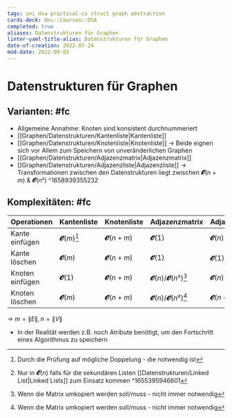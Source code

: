 ```yaml
---
tags: uni dsa practical-cs struct graph abstraction
cards-deck: Uni::Courses::DSA
completed: true
aliases: Datenstrukturen für Graphen
linter-yaml-title-alias: Datenstrukturen für Graphen
date-of-creation: 2022-07-24
mod-date: 2022-09-03
---
```


# Datenstrukturen für Graphen

## Varianten: #fc
- Allgemeine Annahme: Knoten sind konsistent durchnummeriert
- [[Graphen/Datenstrukturen/Kantenliste|Kantenliste]]
- [[Graphen/Datenstrukturen/Knotenliste|Knotenliste]]
	→ Beide eignen sich vor Allem zum Speichern von unveränderlichen Graphen
- [[Graphen/Datenstrukturen/Adjazenzmatrix|Adjazenzmatrix]]
- [[Graphen/Datenstrukturen/Adjazenzliste|Adjazenzliste]]
→ Transformationen zwischen den Datenstrukturen liegt zwischen $\mathbfcal{O}(n+m)$ & $\mathbfcal{O}(n²)$
^1658939355232

## Komplexitäten: #fc
| Operationen     | Kantenliste            | Knotenliste          | Adjazenzmatrix                             | Adjazenzliste                             |
| --------------- | ---------------------- | -------------------- | ------------------------------------------ | ----------------------------------------- |
| Kante einfügen  | $\mathbfcal{O}(m)$[^1] | $\mathbfcal{O}(n+m)$ | $\mathbfcal{O}(1)$                         | $\mathbfcal{O}(n)$                        |
| Kante löschen   | $\mathbfcal{O}(m)$     | $\mathbfcal{O}(n+m)$ | $\mathbfcal{O}(1)$                         | $\mathbfcal{O}(1)$/$\mathbfcal{O}(n)$[^3] |
| Knoten einfügen | $\mathbfcal{O}(1)$     | $\mathbfcal{O}(n+m)$ | $\mathbfcal{O}(n)$/$\mathbfcal{O}(n²)$[^2] | $\mathbfcal{O}(n)$                        |
| Knoten löschen  | $\mathbfcal{O}(m)$     | $\mathbfcal{O}(n+m)$ | $\mathbfcal{O}(n)$/$\mathbfcal{O}(n²)$[^2] | $\mathbfcal{O}(n+m)$                      |
→ $m = \|E\|, n = \|V\|$
- In der Realität werden z.B. noch Atribute benötigt, um den Fortschritt eines Algorithmus zu speichern
[^1]: Durch die Prüfung auf mögliche Doppelung - die notwendig ist
[^2]: Wenn die Matrix umkopiert werden soll/muss - nicht immer notwendig
[^3]: Nur in $\mathbfcal{O}(n)$ falls für die sekundären Listen [[Datenstrukturen/Linked List|Linked Lists]] zum Einsatz kommen
^1655395946601
